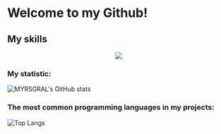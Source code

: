 # Welcome to my Github!

## My skills

<p align="center">
  <a href="https://skillicons.dev">
    <img src="https://skillicons.dev/icons?i=git,github,py,docker,bots,sqlite,arch" />
  </a>
</p>

### My statistic:

![MYRSGRAL's GitHub stats](https://github-readme-stats.vercel.app/api?username=MYRSGRAL&theme=github_dark)

### The most common programming languages in my projects:

![Top Langs](https://github-readme-stats.vercel.app/api/top-langs/?username=ZeynX92&layout=compact&theme=github_dark)



